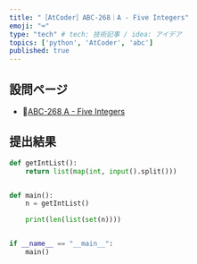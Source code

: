 ```yaml
---
title: "［AtCoder］ABC-268｜A - Five Integers"
emoji: "⌨️"
type: "tech" # tech: 技術記事 / idea: アイデア
topics: ['python', 'AtCoder', 'abc']
published: true
---
```


## 設問ページ

- 🔗[ABC-268 A - Five Integers](https://atcoder.jp/contests/abc268/tasks/abc268_a)

## 提出結果

```python
def getIntList():
    return list(map(int, input().split()))


def main():
    n = getIntList()

    print(len(list(set(n))))


if __name__ == "__main__":
    main()
```
